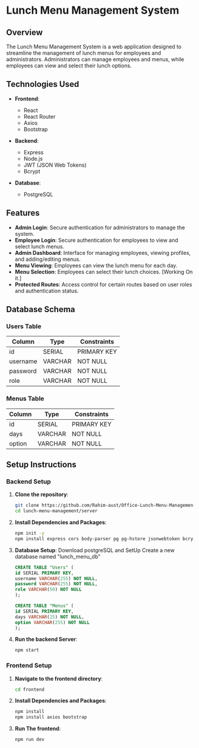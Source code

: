 ﻿# Lunch Menu Management System

## Overview
The Lunch Menu Management System is a web application designed to streamline the management of lunch menus for employees and administrators. Administrators can manage employees and menus, while employees can view and select their lunch options.

## Technologies Used
- **Frontend**: 
  - React
  - React Router
  - Axios
  - Bootstrap

- **Backend**: 
  - Express
  - Node.js
  - JWT (JSON Web Tokens)
  - Bcrypt

- **Database**: 
  - PostgreSQL

## Features
- **Admin Login**: Secure authentication for administrators to manage the system.
- **Employee Login**: Secure authentication for employees to view and select lunch menus.
- **Admin Dashboard**: Interface for managing employees, viewing profiles, and adding/editing menus.
- **Menu Viewing**: Employees can view the lunch menu for each day.
- **Menu Selection**: Employees can select their lunch choices. [Working On it.]
- **Protected Routes**: Access control for certain routes based on user roles and authentication status.

## Database Schema
### Users Table
| Column    | Type       | Constraints     |
|-----------|------------|-----------------|
| id        | SERIAL     | PRIMARY KEY     |
| username  | VARCHAR    | NOT NULL        |
| password  | VARCHAR    | NOT NULL        |
| role      | VARCHAR    | NOT NULL        |

### Menus Table
| Column | Type       | Constraints     |
|--------|------------|-----------------|
| id     | SERIAL     | PRIMARY KEY     |
| days   | VARCHAR    | NOT NULL        |
| option | VARCHAR    | NOT NULL        |

## Setup Instructions

### Backend Setup
1. **Clone the repository**:
   ```sh
   git clone https://github.com/Rahim-aust/Office-Lunch-Menu-Management.git
   cd lunch-menu-management/server
2. **Install Dependencies and Packages**:
    ```sh
    npm init -y
    npm install express cors body-parser pg pg-hstore jsonwebtoken bcrypt nodemon
3. **Database Setup**:
    Download postgreSQL and SetUp
    Create a new database named "lunch_menu_db"
    ```sql
    CREATE TABLE "Users" (
    id SERIAL PRIMARY KEY,
    username VARCHAR(255) NOT NULL,
    password VARCHAR(255) NOT NULL,
    role VARCHAR(50) NOT NULL
    );

    CREATE TABLE "Menus" (
    id SERIAL PRIMARY KEY,
    days VARCHAR(25) NOT NULL,
    option VARCHAR(255) NOT NULL
    );
4. **Run the backend Server**:
    ```sh
    npm start


### Frontend Setup

1. **Navigate to the frontend directory**:
    ```sh
    cd frontend
2. **Install Dependencies and Packages**:
    ```sh
    npm install
    npm install axios bootstrap
3. **Run The frontend**:
    ```sh
    npm run dev
